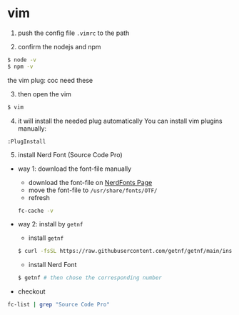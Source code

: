 # vim

1. push the config file `.vimrc` to the path

2. confirm the nodejs and npm
```sh
$ node -v
$ npm -v
```
the vim plug: coc need these

3. then open the vim
```sh
$ vim
```

4. it will install the needed plug automatically
You can install vim plugins manually:
```vim
:PlugInstall
```

5. install Nerd Font (Source Code Pro)

- way 1: download the font-file manually
    - download the font-file on [NerdFonts Page](https://www.nerdfonts.com/font-downloads)
    - move the font-file to `/usr/share/fonts/OTF/`
    - refresh
    ```sh
    fc-cache -v
    ```

- way 2: install by `getnf`
    - install `getnf`
    ```sh
    $ curl -fsSL https://raw.githubusercontent.com/getnf/getnf/main/install.sh | zsh -s -- --tag=v0.1.0
    ```
    - install Nerd Font
    ```sh
    $ getnf # then chose the corresponding number
    ```

- checkout
```sh
fc-list | grep "Source Code Pro"
```


